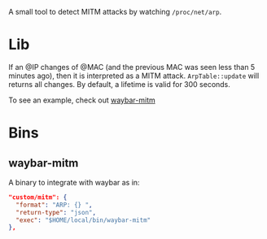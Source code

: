 A small tool to detect MITM attacks by watching `/proc/net/arp`.

# Lib
If an @IP changes of @MAC (and the previous MAC was seen less than 5 minutes
ago), then it is interpreted as a MITM attack. `ArpTable::update` will returns
all changes.
By default, a lifetime is valid for 300 seconds.

To see an example, check out [waybar-mitm](./src/bins/waybar.rs)

# Bins
## waybar-mitm
A binary to integrate with waybar as in:
```json
"custom/mitm": {
  "format": "ARP: {} ",
  "return-type": "json",
  "exec": "$HOME/local/bin/waybar-mitm"
},
```
